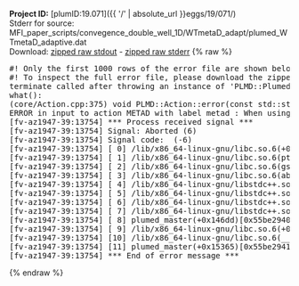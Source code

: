 **Project ID:** [plumID:19.071]({{ '/' | absolute_url }}eggs/19/071/)  
Stderr for source:  MFI_paper_scripts/convegence_double_well_1D/WTmetaD_adapt/plumed_WTmetaD_adaptive.dat   
Download: [zipped raw stdout](plumed_WTmetaD_adaptive.dat.plumed_master.stdout.txt.zip) - [zipped raw stderr](plumed_WTmetaD_adaptive.dat.plumed_master.stderr.txt.zip) 
{% raw %}
<pre>
#! Only the first 1000 rows of the error file are shown below
#! To inspect the full error file, please download the zipped raw stderr file above
terminate called after throwing an instance of 'PLMD::Plumed::ExceptionError'
what():
(core/Action.cpp:375) void PLMD::Action::error(const std::string&) const
ERROR in input to action METAD with label metad : When using ADAPTIVE Gaussians on a grid SIGMA_MIN must be specified
[fv-az1947-39:13754] *** Process received signal ***
[fv-az1947-39:13754] Signal: Aborted (6)
[fv-az1947-39:13754] Signal code:  (-6)
[fv-az1947-39:13754] [ 0] /lib/x86_64-linux-gnu/libc.so.6(+0x45330)[0x7f63a4245330]
[fv-az1947-39:13754] [ 1] /lib/x86_64-linux-gnu/libc.so.6(pthread_kill+0x11c)[0x7f63a429eb2c]
[fv-az1947-39:13754] [ 2] /lib/x86_64-linux-gnu/libc.so.6(gsignal+0x1e)[0x7f63a424527e]
[fv-az1947-39:13754] [ 3] /lib/x86_64-linux-gnu/libc.so.6(abort+0xdf)[0x7f63a42288ff]
[fv-az1947-39:13754] [ 4] /lib/x86_64-linux-gnu/libstdc++.so.6(+0xa5ff5)[0x7f63a46a5ff5]
[fv-az1947-39:13754] [ 5] /lib/x86_64-linux-gnu/libstdc++.so.6(+0xbb0da)[0x7f63a46bb0da]
[fv-az1947-39:13754] [ 6] /lib/x86_64-linux-gnu/libstdc++.so.6(_ZSt10unexpectedv+0x0)[0x7f63a46a5a55]
[fv-az1947-39:13754] [ 7] /lib/x86_64-linux-gnu/libstdc++.so.6(+0xa5a6f)[0x7f63a46a5a6f]
[fv-az1947-39:13754] [ 8] plumed_master(+0x146dd)[0x55be2940f6dd]
[fv-az1947-39:13754] [ 9] /lib/x86_64-linux-gnu/libc.so.6(+0x2a1ca)[0x7f63a422a1ca]
[fv-az1947-39:13754] [10] /lib/x86_64-linux-gnu/libc.so.6(__libc_start_main+0x8b)[0x7f63a422a28b]
[fv-az1947-39:13754] [11] plumed_master(+0x15365)[0x55be29410365]
[fv-az1947-39:13754] *** End of error message ***
</pre>
{% endraw %}
